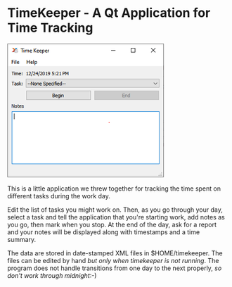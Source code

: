 TimeKeeper - A Qt Application for Time Tracking
=====

![screenshot](./screenshot1.png)

This is a little application we threw together for tracking the
time spent on different tasks during the work day.

Edit the list of tasks you might work on. Then, as you go through
your day, select a task and tell the application that you're starting
work, add notes as you go, then mark when you stop. At the end of
the day, ask for a report and your notes will be displayed along
with timestamps and a time summary.

The data are stored in date-stamped XML files in $HOME/timekeeper.
The files can be edited by hand *but only when timekeeper is not
running*.  The program does not handle transitions from one day to
the next properly, *so don't work through midnight*:-)
